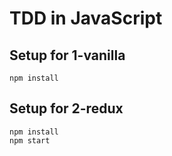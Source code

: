 # TDD in JavaScript

## Setup for 1-vanilla

````
npm install
````

## Setup for 2-redux

````
npm install
npm start
````
